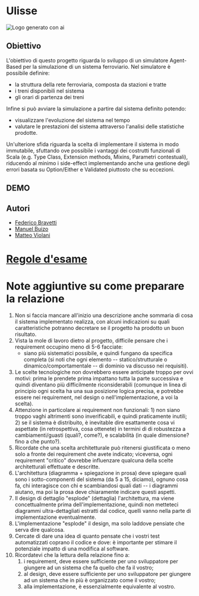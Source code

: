 # Ulisse
![Logo generato con ai](/resources/logo.png)

## Obiettivo
L'obiettivo di questo progetto riguarda lo sviluppo di un simulatore Agent-Based per la simulazione di un sistema ferroviario.
Nel simulatore è possibile definire:
 - la struttura della rete ferroviaria, composta da stazioni e tratte
 - i treni disponibili nel sistema
 - gli orari di partenza dei treni

Infine si può avviare la simulazione a partire dal sistema definito potendo:
 - visualizzare l'evoluzione del sistema nel tempo 
 - valutare le prestazioni del sistema attraverso l'analisi delle statistiche prodotte.

Un'ulteriore sfida riguarda la scelta di implementare il sistema in modo immutabile, 
sfuttando ove possibile i vantaggi dei costrutti funzionali di Scala (e.g. Type Class, Extension methods, Mixins, Parametri contestuali), 
riducendo al minimo i side-effect implementando anche una gestione degli errori basata su Option/Either e Validated piuttosto che su eccezioni.
## DEMO


## Autori
- [Federico Bravetti](https://github.com/Fede802)
- [Manuel Buizo](https://github.com/JBmanu)
- [Matteo Violani](https://github.com/TeoV00)

# [Regole d'esame](https://virtuale.unibo.it/mod/page/view.php?route=1295910)
# Note aggiuntive su come preparare la relazione
1. Non si faccia mancare all'inizio una descrizione anche sommaria di cosa il sistema implementato realizza, con alcuni indicazioni  su quali caratteristiche potranno decretare se il progetto ha prodotto un buon risultato.
2. Vista la mole di lavoro dietro al progetto, difficile pensare che i requirement occupino meno di 5-6 facciate: 
   - siano più sistematici possibile, e quindi fungano da specifica completa (si noti che ogni elemento -- statico/strutturale o dinamico/comportamentale -- di dominio va discusso nei requisiti). 
4. Le scelte tecnologiche non dovrebbero essere anticipate troppo per ovvi motivi: prima le prendete prima impattano tutta la parte successiva e quindi diventano più difficilmente riconsiderabili (comunque in linea di principio ogni scelta ha una sua posizione logica precisa, e potrebbe essere nei requirement, nel design o nell'implementazione, a voi la scelta).
5. Attenzione in particolare ai requirement non funzionali: 1) non siano troppo vaghi altrimenti sono inverificabili, e quindi praticamente inutili; 2) se il sistema è distribuito, è inevitable dire esattamente cosa vi aspettate (in retrospettiva, cosa ottenete) in termini di di robustezza a cambiamenti/guasti (quali?, come?), e scalabilità (in quale dimensione? fino a che punto?).
6. Ricordate che una scelta architetturale può ritenersi giustificata o meno solo a fronte dei requirement che avete indicato; viceversa, ogni requirement "critico" dovrebbe influenzare qualcuna della scelte architetturali effettuate e descritte.
7. L'architettura (diagramma + spiegazione in prosa) deve spiegare quali sono i sotto-componenti del sistema (da 5 a 15, diciamo), ognuno cosa fa, chi interagisce con chi e scambiandosi quali dati -- i diagrammi aiutano, ma poi la prosa deve chiaramente indicare questi aspetti.
8. Il design di dettaglio "esplode" (dettaglia) l'architettura, ma viene concettualmente prima dell'implementazione, quindi non metteteci diagrammi ultra-dettagliati estratti dal codice, quelli vanno nella parte di implementazione eventualmente.
9. L'implementazione "esplode" il design, ma solo laddove pensiate che serva dire qualcosa.
10. Cercate di dare una idea di quanto pensate che i vostri test automatizzati coprano il codice e dove: è importante per stimare il potenziale impatto di una modifica al software.
11. Ricordatevi che la lettura della relazione fino a: 
    1. i requirement, deve essere sufficiente per uno sviluppatore per giungere ad un sistema che fa quello che fa il vostro; 
    2. al design, deve essere sufficiente per uno sviluppatore per giungere ad un sistema che in più è organizzato come il vostro; 
    3. alla implementazione, è essenzialmente equivalente al vostro.